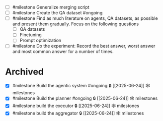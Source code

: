 - [ ] #milestone Generalize merging script
- [ ] #milestone Create the QA dataset #ongoing
- [ ] #milestone Find as much literature on agents, QA datasets, as possible and present them gradually. Focus on the following questions
	- [ ] QA datasets
	- [ ] Finetuning
	- [ ] Prompt optimization
- [ ] #milestone Do the experiment: Record the best answer, worst answer and most common answer for a number of times.

# Archived

- [x] #milestone Build the agentic system  #ongoing 🔒 [[2025-06-24]] 🕸️ milestones
- [x]  #milestone Build the planner #ongoing 🔒 [[2025-06-24]] 🕸️ milestones
- [x] #milestone build the executor 🔒 [[2025-06-24]] 🕸️ milestones
- [x] #milestone build the aggregator 🔒 [[2025-06-24]] 🕸️ milestones
